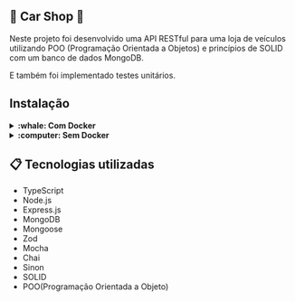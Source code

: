 ##  :car: Car Shop :car: 
Neste projeto foi desenvolvido uma API RESTful para uma loja de veículos utilizando POO (Programação Orientada a Objetos) e princípios de SOLID com um banco de dados MongoDB.

E também foi implementado testes unitários.

## Instalação
<details>
  <summary><strong>:whale: Com Docker</strong></summary><br />

### 1 - Clone o repositório
```bash
git clone git@github.com:Bissixp/car-shop.git
```
### 2 - Mude para pasta do repositório
```bash
cd car-shop
```
### 3 - Rode o contêiner na pasta raiz da aplicação
```bash
docker-compose up -d
```
### 4 - Abra o terminal do container
```bash
docker exec -it car_shop bash
```
### 5 - Instale as dependências no terminal do container
```bash
npm install
```
### 6 - Rode o servidor no terminal do container
```bash
npm start
```
### 7 - Faça requisições para o servidor aberto na porta 3001
Recomendo utilizar a extensão Thunder Client no VS Code para fazer as requisições
</details>

<details>
  <summary><strong>:computer: Sem Docker</strong></summary><br />

  ### 1 - Clone o repositório
```bash
git clone git@github.com:Bissixp/car-shop.git
```
  ### 2 - Mude para pasta do repositório
```bash
cd car-shop
```
  ### 3 - Instale as dependências
```bash
npm install
```
  ### 4 - Rode o servidor
```bash
npm start
```
### 5 - Faça requisições para o servidor aberto na porta 3001
Recomendo utilizar a extensão Thunder Client no VS Code para fazer as requisições

 </details>


## 📋 Tecnologias utilizadas

- TypeScript
- Node.js
- Express.js
- MongoDB
- Mongoose
- Zod
- Mocha
- Chai
- Sinon
- SOLID
- POO(Programação Orientada a Objeto)

